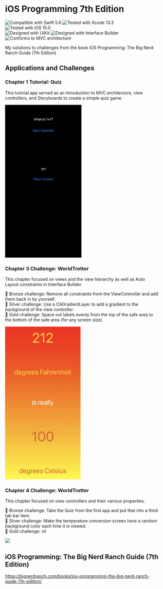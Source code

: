 # iOS Programming 7th Edition
![Compatible with Swift 5.6][swift-version]
![Tested with Xcode 13.3][xcode-version]
![Tested with iOS 15.0][ios-version]
<br />
![Designed with UIKit][uikit]
![Designed with Interface Builder][IB]
![Conforms to MVC architecture][mvc]

My solutions to challenges from the book iOS Programming: The Big Nerd Ranch Guide (7th Edition)

## Applications and Challenges

### Chapter 1 Tutorial: Quiz

This tutorial app served as an introduction to MVC architecture, view controllers, and Storyboards to create a simple quiz game.

<img src="Tutorial Code/Quiz/preview.GIF" height="500">

### Chapter 3 Challenge: WorldTrotter

This chapter focused on views and the view hierarchy as well as Auto Layout constraints in Interface Builder.

🥉 Bronze challenge: Remove all constraints from the ViewController and add them back in by yourself. <br />
🥈 Silver challenge: Use a CAGradientLayer to add a gradient to the background of the view controller. <br />
🥇 Gold challenge: Space out labels evenly from the top of the safe area to the bottom of the safe area (for any screen size).

<img src="Chapter 3 Challenge/preview.jpeg" height="500">

### Chapter 4 Challenge: WorldTrotter

This chapter focused on view controllers and their various properties.

🥉 Bronze challenge: Take the Quiz from the first app and put that into a third tab bar item. <br />
🥈 Silver challenge: Make the temperature conversion screen have a random background color each time it is viewed. <br />
🥇 Gold challenge: nil

<img src="Chapter 4 Challenge/preview.GIF" height="500">

## iOS Programming: The Big Nerd Ranch Guide (7th Edition)
https://bignerdranch.com/books/ios-programming-the-big-nerd-ranch-guide-7th-edition/

[swift-version]: https://img.shields.io/badge/Swift-5.6-green.svg
[xcode-version]: https://img.shields.io/badge/Xcode-13.3-green.svg
[ios-version]: https://img.shields.io/badge/iOS-15.0-green.svg
[uikit]: https://img.shields.io/badge/UIKit-%20-informational
[IB]: https://img.shields.io/badge/Interface%20Builder-%20-informational
[mvc]: https://img.shields.io/badge/MVC-%20-lightgrey
